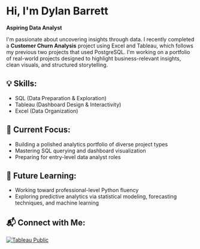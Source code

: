 # Hi, I'm Dylan Barrett
**Aspiring Data Analyst**

I'm passionate about uncovering insights through data. I recently completed a **Customer Churn Analysis** project using Excel and Tableau, which follows my previous two projects that used PostgreSQL. I'm working on a portfolio of real-world projects designed to highlight business-relevant insights, clean visuals, and structured storytelling.

## 💡 Skills:
- SQL (Data Preparation & Exploration)
- Tableau (Dashboard Design & Interactivity)
- Excel (Data Organization)

## 📌 Current Focus:
- Building a polished analytics portfolio of diverse project types
- Mastering SQL querying and dashboard visualization
- Preparing for entry-level data analyst roles

## 🚀 Future Learning:
- Working toward professional-level Python fluency
- Exploring predictive analytics via statistical modeling, forecasting techniques, and machine learning

## 📬 Connect with Me:

[![Tableau Public](https://img.shields.io/badge/Tableau-Public-blue?logo=tableau&logoColor=white)](https://public.tableau.com/app/profile/dylan.barrett1539)
